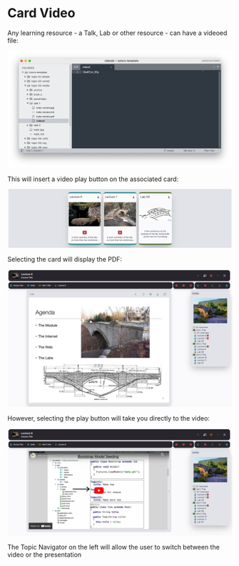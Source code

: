 # Card Video

Any learning resource - a Talk, Lab or other resource - can have a videoed file:

![](img/05.png)

This will insert a video play button on the associated card:

![](img/06.png)

Selecting the card will display the PDF:

![](img/07.png)

However, selecting the play button will take you directly to the video:

![](img/08.png)

The Topic Navigator on the left will allow the user to switch between the video or the presentation

